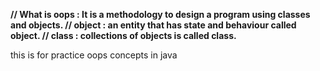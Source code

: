 **// What is oops : It is a methodology  to design a program using classes and objects.
// object : an entity that has state and behaviour called object.
// class : collections of objects is called class.**

this is for practice oops concepts in java

